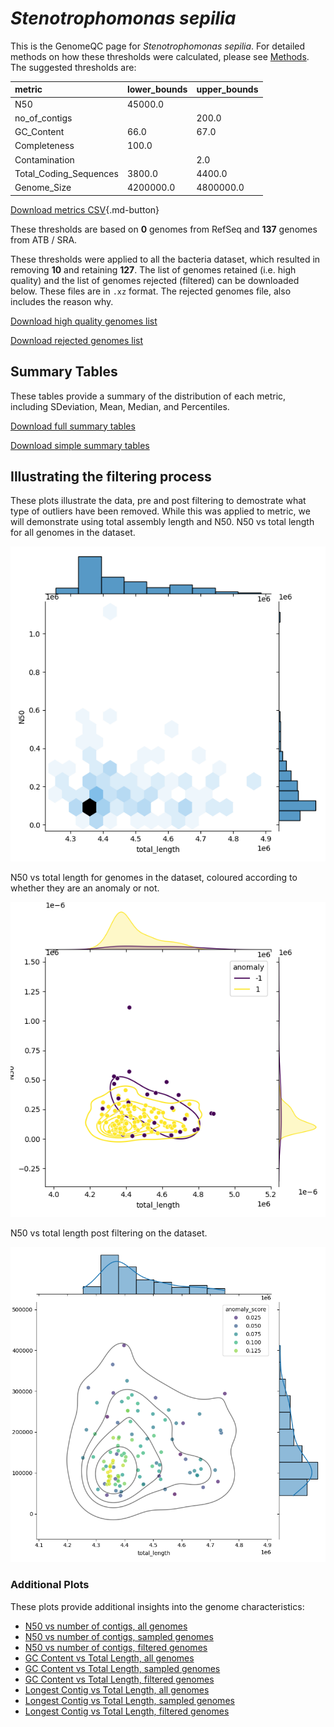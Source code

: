# *Stenotrophomonas sepilia*

This is the GenomeQC page for *Stenotrophomonas sepilia*. For detailed methods on how these thresholds were calculated, please see [Methods](../../methods.md).
The suggested thresholds are: 

| metric                 | lower_bounds   | upper_bounds   |
|:-----------------------|:---------------|:---------------|
| N50                    | 45000.0        |                |
| no_of_contigs          |                | 200.0          |
| GC_Content             | 66.0           | 67.0           |
| Completeness           | 100.0          |                |
| Contamination          |                | 2.0            |
| Total_Coding_Sequences | 3800.0         | 4400.0         |
| Genome_Size            | 4200000.0      | 4800000.0      |

[Download metrics CSV](Stenotrophomonas_sepilia_metrics.csv){.md-button}


These thresholds are based on **0** genomes from RefSeq and **137** genomes from ATB / SRA.

These thresholds were applied to all the bacteria dataset, which resulted in removing **10** and retaining **127**.
The list of genomes retained (i.e. high quality) and the list of genomes rejected (filtered) can be downloaded below. These files are in `.xz` format. The rejected genomes file, also includes the reason why.

[Download high quality genomes list](Stenotrophomonas_sepilia_high_quality_genomes.csv.xz)


[Download rejected genomes list](Stenotrophomonas_sepilia_filtered_out_genomes.csv.xz)



## Summary Tables
These tables provide a summary of the distribution of each metric, including SDeviation, Mean, Median, and Percentiles.

[Download full summary tables](summary.csv)

[Download simple summary tables](selected_summary.csv)

## Illustrating the filtering process
These plots illustrate the data, pre and post filtering to demostrate what type of outliers have been removed. While this was applied to metric, we will demonstrate using total assembly length and N50.
N50 vs total length for all genomes in the dataset.

![ALL Total Length vs N50](Stenotrophomonas_sepilia_all_total_length_N50.png)

N50 vs total length for genomes in the dataset, coloured according to whether they are an anomaly or not.

![Sampled Total Length vs N50](Stenotrophomonas_sepilia_sample_total_length_N50.png)

N50 vs total length post filtering on the dataset.

![Filtered Total Length vs N50](Stenotrophomonas_sepilia_filt_total_length_N50.png)

### Additional Plots

These plots provide additional insights into the genome characteristics:

- [N50 vs number of contigs, all genomes](Stenotrophomonas_sepilia_all_N50_number.png)
- [N50 vs number of contigs, sampled genomes](Stenotrophomonas_sepilia_sample_N50_number.png)
- [N50 vs number of contigs, filtered genomes](Stenotrophomonas_sepilia_filt_N50_number.png)
- [GC Content vs Total Length, all genomes](Stenotrophomonas_sepilia_all_total_length_GC_Content.png)
- [GC Content vs Total Length, sampled genomes](Stenotrophomonas_sepilia_sample_total_length_GC_Content.png)
- [GC Content vs Total Length, filtered genomes](Stenotrophomonas_sepilia_filt_total_length_GC_Content.png)
- [Longest Contig vs Total Length, all genomes](Stenotrophomonas_sepilia_all_total_length_longest.png)
- [Longest Contig vs Total Length, sampled genomes](Stenotrophomonas_sepilia_sample_total_length_longest.png)
- [Longest Contig vs Total Length, filtered genomes](Stenotrophomonas_sepilia_filt_total_length_longest.png)
